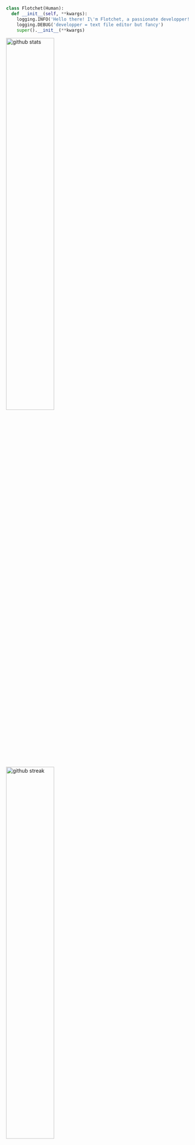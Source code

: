 ```python

class Flotchet(Human):
  def __init__(self, **kwargs):
    logging.INFO('Hello there! I\'m Flotchet, a passionate developper!')
    logging.DEBUG('developper = text file editor but fancy')
    super().__init__(**kwargs)
 ```

<div class="flex w-full">
    <img width="51%" class="output" src="https://github-readme-stats.vercel.app/api?username=Flotchet&amp;theme=dracula&amp;show_icons=true&amp;hide_border=false&amp;count_private=true" alt="github stats">
    <img width="51%" class="output" src="https://github-readme-streak-stats.herokuapp.com/?user=Flotchet&amp;theme=dracula&amp;hide_border=false;count_private=true" alt="github streak">
    <img width="51%" class="output" src="https://github-readme-stats.vercel.app/api/top-langs/?username=Flotchet&amp;theme=dracula&amp;show_icons=true&amp;hide_border=false&amp;layout=compact" alt="github top languages">
</div>


**About me**

<p><em>R&D Software & Data Enginner at <a href="https://github.com/odoo">odoo <img itemprop="image" class="avatar flex-shrink-0 mb-3 mr-3 mb-md-0 mr-md-4" src="https://avatars.githubusercontent.com/u/6368483?s=200&amp;v=4" width="20" height="20" alt="@odoo"></a></p>
<p><em>R&D Main Framework Engineer at <a href="https://github.com/OWAF-Only-Web-Async-Framework"> OWAF (Only Web Async Framework) <img itemprop="image" class="avatar flex-shrink-0 mb-3 mr-3 mb-md-0 mr-md-4" src="https://avatars.githubusercontent.com/u/164944833?s=200&amp;v=4" width="20" height="20" alt="@OWAF-Only-Web-Async-Framework"></a></p>

![Python](https://img.shields.io/badge/Code-Python-informational?style=flat&logo=python&logoColor=white&color=6aa6f8)
![Cython](https://img.shields.io/badge/Code-Cython-informational?style=flat&logo=python&logoColor=white&color=6aa6f8)
![Javascript](https://img.shields.io/badge/Code-Javascript-informational?style=flat&logo=javascript&logoColor=white&color=6aa6f8)

![HTML](https://img.shields.io/badge/Markup-HTML-informational?style=flat&logo=html&logoColor=white&color=6aa6f8)
![xml](https://img.shields.io/badge/Markup-XML-informational?style=flat&logo=xml&logoColor=white&color=6aa6f8)
![yaml](https://img.shields.io/badge/Markup-YAML-informational?style=flat&logo=yaml&logoColor=white&color=6aa6f8)

![css](https://img.shields.io/badge/Other-CSS-informational?style=flat&logo=css&logoColor=white&color=6aa6f8)
![scss](https://img.shields.io/badge/Other-SCSS-informational?style=flat&logo=scss&logoColor=white&color=6aa6f8)

![SQL](https://img.shields.io/badge/Querry-SQL-informational?style=flat&logo=sql&logoColor=white&color=6aa6f8)
![CQL](https://img.shields.io/badge/Querry-CQL-informational?style=flat&logo=cql&logoColor=white&color=6aa6f8)

![Redis](https://img.shields.io/badge/Database-Redis-informational?style=flat&logo=redis&logoColor=white&color=6aa6f8)
![PostgreSQL](https://img.shields.io/badge/Database-PostgreSQL-informational?style=flat&logo=postgresql&logoColor=white&color=6aa6f8)
![SQLite](https://img.shields.io/badge/Database-SQLite-informational?style=flat&logo=sqlite&logoColor=white&color=6aa6f8)
![Cassabdra](https://img.shields.io/badge/Database-Cassandra-informational?style=flat&logo=apache-cassandra&logoColor=white&color=6aa6f8)

![Git](https://img.shields.io/badge/Tools-Git-informational?style=flat&logo=git&logoColor=white&color=6aa6f8)
![GitHub](https://img.shields.io/badge/Tools-GitHub-informational?style=flat&logo=github&logoColor=white&color=6aa6f8)

![AWS](https://img.shields.io/badge/Cloud-AWS-informational?style=flat&logo=amazon-aws&logoColor=white&color=6aa6f8)
![AWS Lambda](https://img.shields.io/badge/Compute-AWS_Lambda-informational?style=flat&logo=amazon-aws&logoColor=white&color=6aa6f8)
![CloudWatch](https://img.shields.io/badge/Monitoring-CloudWatch-informational?style=flat&logo=amazon-cloudwatch&logoColor=white&color=6aa6f8)
![SQS](https://img.shields.io/badge/Queue-SQS-informational?style=flat&logo=amazon-sqs&logoColor=white&color=6aa6f8)
![RDS](https://img.shields.io/badge/Tools-RDS-informational?style=flat&logo=amazon-rds&logoColor=white&color=6aa6f8)

![Docker](https://img.shields.io/badge/Containerization-Docker-informational?style=flat&logo=docker&logoColor=white&color=6aa6f8)
![kubernetes](https://img.shields.io/badge/Orchestration-kubernetes-informational?style=flat&logo=kubernetes&logoColor=white&color=6aa6f8)

![Flask](https://img.shields.io/badge/Framework-Flask-informational?style=flat&logo=flask&logoColor=white&color=6aa6f8)
![Quart](https://img.shields.io/badge/Framework-Quart-informational?style=flat&logo=quart&logoColor=white&color=6aa6f8)
![FastApi](https://img.shields.io/badge/Framework-FastAPI-informational?style=flat&logo=FastAPI&logoColor=white&color=6aa6f8)
![odoo](https://img.shields.io/badge/Framework-odoo-informational?style=flat&logo=odoo&logoColor=white&color=6aa6f8)
![OWAF](https://img.shields.io/badge/Framework-OWAF-informational?style=flat&logo=OWAF&logoColor=white&color=6aa6f8)

![HTMX](https://img.shields.io/badge/Framework-HTMX-informational?style=flat&logo=htmx&logoColor=white&color=6aa6f8)
![OWL](https://img.shields.io/badge/Framework-OWL-informational?style=flat&logo=owl&logoColor=white&color=6aa6f8)

![Hypercorn](https://img.shields.io/badge/webserver-Hypercorn-informational?style=flat&logo=hypercorn&logoColor=white&color=6aa6f8)

Note:
I work a lot on forked repos from pallets so don't be fooled my activity is quite higher unfortunatly github doesn't count those as activity for some reasons 
